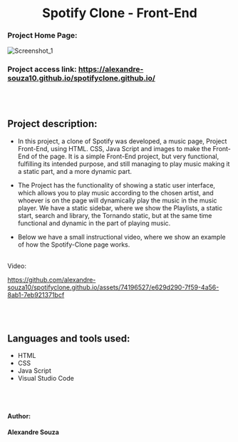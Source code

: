 <h1 align="center"> Spotify Clone - Front-End</h1>

### Project Home Page:
![Screenshot_1](https://github.com/alexandre-souza10/spotifyclone.github.io/assets/74196527/02307ae2-8c2d-4a0b-98e4-6b04e41b140c)

### Project access link: https://alexandre-souza10.github.io/spotifyclone.github.io/

<br></br>

## Project description:
- In this project, a clone of Spotify was developed, a music page, Project Front-End, using HTML. CSS, Java Script and images to make the Front-End of the page.
It is a simple Front-End project, but very functional, fulfilling its intended purpose, and still managing to play music making it a static part, and a more dynamic part.

- The Project has the functionality of showing a static user interface, which allows you to play music according to the chosen artist, and whoever is on the page will dynamically play the music in the music player.
We have a static sidebar, where we show the Playlists, a static start, search and library, the Tornando static, but at the same time functional and dynamic in the part of playing music.

- Below we have a small instructional video, where we show an example of how the Spotify-Clone page works.
</br></br>

Video:

https://github.com/alexandre-souza10/spotifyclone.github.io/assets/74196527/e629d290-7f59-4a56-8ab1-7eb921371bcf

<br></br>

## Languages ​​and tools used:
- HTML
- CSS
- Java Script
- Visual Studio Code

<br></br>
#### Author: 
**Alexandre Souza**
